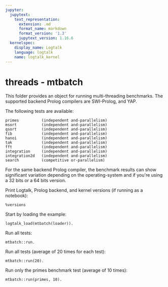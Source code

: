```yaml
---
jupyter:
  jupytext:
    text_representation:
      extension: .md
      format_name: markdown
      format_version: '1.3'
      jupytext_version: 1.16.6
  kernelspec:
    display_name: Logtalk
    language: logtalk
    name: logtalk_kernel
---
```


<!--
________________________________________________________________________

This file is part of Logtalk <https://logtalk.org/>  
SPDX-FileCopyrightText: 1998-2025 Paulo Moura <pmoura@logtalk.org>  
SPDX-License-Identifier: Apache-2.0

Licensed under the Apache License, Version 2.0 (the "License");
you may not use this file except in compliance with the License.
You may obtain a copy of the License at

    http://www.apache.org/licenses/LICENSE-2.0

Unless required by applicable law or agreed to in writing, software
distributed under the License is distributed on an "AS IS" BASIS,
WITHOUT WARRANTIES OR CONDITIONS OF ANY KIND, either express or implied.
See the License for the specific language governing permissions and
limitations under the License.
________________________________________________________________________
-->

# threads - mtbatch

This folder provides an object for running multi-threading benchmarks. The
supported backend Prolog compilers are SWI-Prolog, and YAP.

The following tests are available:

	primes			(independent and-parallelism)
	msort			(independent and-parallelism)
	qsort			(independent and-parallelism)
	fib				(independent and-parallelism)
	hanoi			(independent and-parallelism)
	tak				(independent and-parallelism)
	fft				(independent and-parallelism)
	integration		(independent and-parallelism)
	integration2d	(independent and-parallelism)
	search			(competitive or-parallelism)

For the same backend Prolog compiler, the benchmark results can show 
significant variation depending on the operating-system and if you're 
using a 32 bits or a 64 bits version.

Print Logtalk, Prolog backend, and kernel versions (if running as a notebook):

```logtalk
%versions
```

Start by loading the example:

```logtalk
logtalk_load(mtbatch(loader)).
```

Run all tests:

```logtalk
mtbatch::run.
```

Run all tests (average of 20 times for each test):

```logtalk
mtbatch::run(20).
```

Run only the primes benchmark test (average of 10 times):

```logtalk
mtbatch::run(primes, 10).
```
